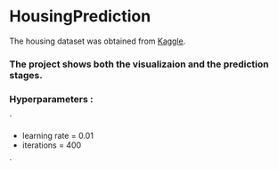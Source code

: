 # HousingPrediction
The housing dataset was obtained from [Kaggle](https://www.kaggle.com/quantbruce/real-estate-price-prediction).

### The project shows both the visualizaion and the prediction stages.

### Hyperparameters :
`
- learning rate = 0.01
- iterations = 400

`

